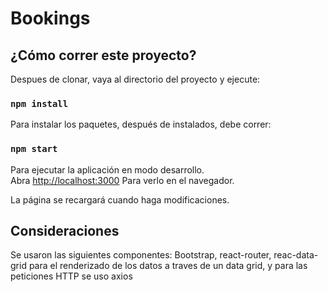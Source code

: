 # Bookings

## ¿Cómo correr este proyecto?

Despues de clonar, vaya al directorio del proyecto y ejecute:

### `npm install`

Para instalar los paquetes, después de instalados, debe correr:

### `npm start`

Para ejecutar la aplicación en modo desarrollo.<br>
Abra [http://localhost:3000](http://localhost:3000) Para verlo en el navegador.

La página se recargará cuando haga modificaciones.

## Consideraciones

Se usaron las siguientes componentes: Bootstrap, react-router, reac-data-grid para el renderizado de los datos a traves de un data grid, y para las peticiones HTTP se uso axios